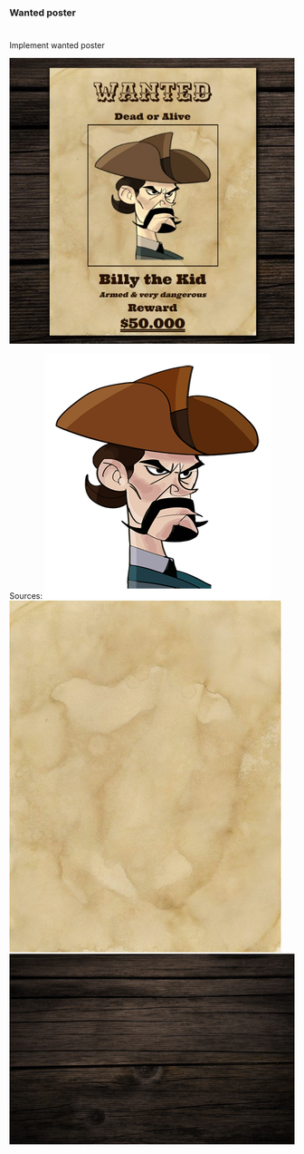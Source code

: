 ### Wanted poster

#

Implement wanted poster

![img.png](img.png)

Sources:
![img_1.png](img_1.png)
![img_2.png](img_2.png)
![img_3.png](img_3.png)
